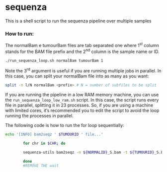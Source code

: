 # sequenza

This is a shell script to run the sequenza pipeline over multiple samples

### How to run:

The normalBam e tumourBam files are tab separated one where 1<sup>st</sup> column stands for the BAM file prefix and the 2<sup>nd</sup> column is the sample name or ID.

```bash
./run_sequenza_loop.sh normalBam tumourBam 1
```

Note the 3<sup>rd</sup> argument is useful if you are running multiple jobs in parallel. In this case, you can split your normalBam file into as many as you want:

```bash
split -n l/N normalBam <prefix> # N = number of subfiles to be split
```

If you are running the pipeline in a low RAM memory machine, you can use the `run_sequenza_loop_low_ram.sh` script. In this case, the script runs every file in parallel, splitting it in 23 processes. So, if you are using a machine with limited cores, it’s recommended you to edit the script to avoid the loop running the processes in parallel.

The following code is how to run the for loop sequentially:

```bash
echo '[INFO] bam2seqz ' $TUMOURID ' file...'

		for chr in $CHR; do

		sequenza-utils bam2seqz -n ${NORMALID}_S.bam -t ${TUMOURID}_S.bam --fasta ${REFGENOMEDIR}/GRCh38_filt.fa -gc hg38.gc50Base.wig.gz -o ${TUMOURID}_${chr}.seqz.gz -C $chr # REMOVE THE &

		done
		#REMOVE THE wait
```

